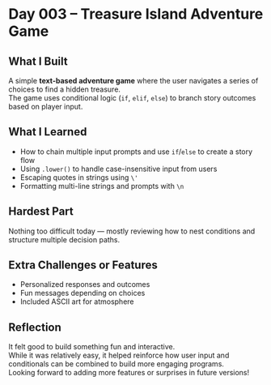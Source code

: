 # Day 003 – Treasure Island Adventure Game

## What I Built
A simple **text-based adventure game** where the user navigates a series of choices to find a hidden treasure.  
The game uses conditional logic (`if`, `elif`, `else`) to branch story outcomes based on player input.

## What I Learned
- How to chain multiple input prompts and use `if`/`else` to create a story flow
- Using `.lower()` to handle case-insensitive input from users
- Escaping quotes in strings using `\'`
- Formatting multi-line strings and prompts with `\n`

## Hardest Part
Nothing too difficult today — mostly reviewing how to nest conditions and structure multiple decision paths.

## Extra Challenges or Features
- Personalized responses and outcomes
- Fun messages depending on choices
- Included ASCII art for atmosphere

## Reflection
It felt good to build something fun and interactive.  
While it was relatively easy, it helped reinforce how user input and conditionals can be combined to build more engaging programs.  
Looking forward to adding more features or surprises in future versions!
